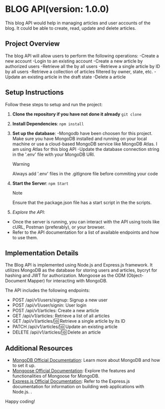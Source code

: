 # BLOG API(version: 1.0.0)

This blog API would help in managing articles and user accounts of the blog. It could be able to create, read, update and delete articles.

## Project Overview

The blog API will allow users to perform the following operations:
-Create a new account
-Login to an existing account
-Create a new article by authorized users
-Retrieve all the by all users
-Retrieve a single article by ID by all users
-Retrieve a collection of articles filtered by owner, state, etc.
-Update an existing article in the draft state
-Delete a article

## Setup Instructions

Follow these steps to setup and run the project:

1. **Clone the repository if you have not done it already**
   `git clone `

2. **Install Dependencies**:
   `npm install `

3. **Set up the database**:
   -Mongodb have been choosen for this project. Make sure you have MongoDB installed and running on your local machine or use a cloud-based MongoDB service like MongoDB Atlas. I am using Atlas for this blog API
   -Update the database connection string in the '.env' file with your MongoDB URI.

   > [!WARNING]
   > Always add '.env' files in the .gitIgnore file before commiting your code

4. **Start the Server**:
   `npm Start`

   > [!NOTE]
   > Ensure that the package.json file has a start script in the the scripts.

5. _Explore the API_:

- Once the server is running, you can interact with the API using tools like cURL, Postman (preferably), or your browser.
- Refer to the API documentation for a list of available endpoints and how to use them.

## Implementation Details

The Blog API is implemented using Node.js and Express.js framework. It utilizes MongoDB as the database for storing users and articles, bycryt for hashing and JWT for authorization. Mongoose as the ODM (Object-Document Mapper) for interacting with MongoDB.

The API includes the following endpoints:

- POST /api/v1/users/signup: Signup a new user
- POST /api/v1/user/signin: User login
- POST /api/v1/articles: Create a new article
- GET /api/v1/articles: Retrieve a list of all articles
- GET /api/v1/articles/:id: Retrieve a single article by its ID
- PATCH /api/v1/articles/:id: Update an existing article
- DELETE /api/v1/articles/:id: Delete an article

## Additional Resources

- [MongoDB Official Documentation](https://docs.mongodb.com/): Learn more about MongoDB and how to set it up.
- [Mongoose Official Documentation](https://mongoosejs.com/docs/): Explore the features and functionalities of Mongoose for MongoDB.
- [Express.js Official Documentation](https://expressjs.com/): Refer to the Express.js documentation for information on building web applications with Node.js.
.

Happy coding!
